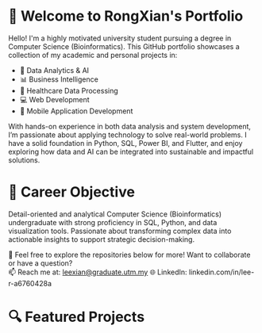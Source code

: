 # 👋 Welcome to RongXian's Portfolio
Hello! I'm a highly motivated university student pursuing a degree in Computer Science (Bioinformatics). This GitHub portfolio showcases a collection of my academic and personal projects in:

- 🧠 Data Analytics & AI
- 📊 Business Intelligence
- 🏥 Healthcare Data Processing
- 💻 Web Development
- 📱 Mobile Application Development

With hands-on experience in both data analysis and system development, I’m passionate about applying technology to solve real-world problems. I have a solid foundation in Python, SQL, Power BI, and Flutter, and enjoy exploring how data and AI can be integrated into sustainable and impactful solutions.

# 🎯 Career Objective
Detail-oriented and analytical Computer Science (Bioinformatics) undergraduate with strong proficiency in SQL, Python, and data visualization tools. Passionate about transforming complex data into actionable insights to support strategic decision-making. 

📌 Feel free to explore the repositories below for more!
Want to collaborate or have a question? </br>
📫 Reach me at: leexian@graduate.utm.my
🌐 LinkedIn: linkedin.com/in/lee-r-a6760428a

# 🔍 Featured Projects

